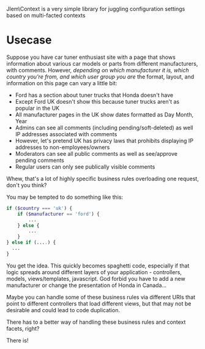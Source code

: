 Jlem\Context is a very simple library for juggling configuration settings based on multi-facted contexts

# Usecase

Suppose you have car tuner enthusiast site with a page that shows information about various car models or parts from different manufacturers, with comments. However, *depending on which manufacturer it is, which country you're from, and which user group you are* the format, layout, and information on this page can vary a little bit:

* Ford has a section about tuner trucks that Honda doesn't have
* Except Ford UK doesn't show this because tuner trucks aren't as popular in the UK
* All manufacturer pages in the UK show dates formatted as Day Month, Year
* Admins can see all comments (including pending/soft-deleted) as well IP addresses associated with comments
* However, let's pretend UK has privacy laws that prohibits displaying IP addresses to non-employees/owners
* Moderators can see all public comments as well as see/approve pending comments
* Regular users can only see publically visible comments

Whew, that's a lot of highly specific business rules overloading one request, don't you think? 

You may be tempted to do something like this:

```php
if ($country === 'uk') {
    if ($manufacturer == 'ford') {
        ...
    } else {
        ...
    }
} else if (....) {
  ...
}
```

You get the idea. This quickly becomes spaghetti code, especially if that logic spreads around different layers of your application - controllers, models, views/templates, javascript. God forbid you have to add a new manufacturer or change the presentation of Honda in Canada...

Maybe you can handle some of these business rules via different URIs that point to different controllers that load different views, but that may not be desirable and could lead to code duplication.

There has to a better way of handling these business rules and context facets, right?

There is!
